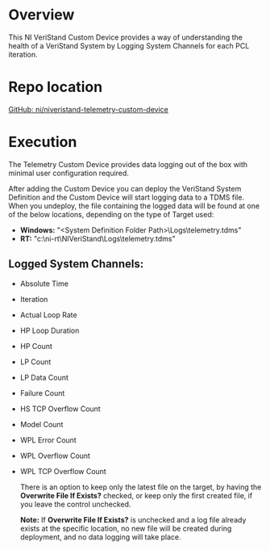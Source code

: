 # Overview

This NI VeriStand Custom Device provides a way of understanding the health of a VeriStand System by Logging System Channels for each PCL iteration.

# Repo location

[GitHub: ni/niveristand-telemetry-custom-device](https://github.com/ni/niveristand-telemetry-custom-device)

# Execution

The Telemetry Custom Device provides data logging out of the box with minimal user configuration required.

After adding the Custom Device you can deploy the VeriStand System Definition and the Custom Device will start logging data to a TDMS file. When you undeploy, the file containing the logged data will be found at one of the below locations, depending on the type of Target used:
- **Windows:** "&lt;System Definition Folder Path&gt;\Logs\telemetry.tdms"
- **RT:** "c:\ni-rt\NIVeriStand\Logs\telemetry.tdms"

## Logged System Channels:
- Absolute Time
- Iteration
- Actual Loop Rate
- HP Loop Duration
- HP Count
- LP Count
- LP Data Count
- Failure Count
- HS TCP Overflow Count
- Model Count
- WPL Error Count
- WPL Overflow Count
- WPL TCP Overflow Count

   There is an option to keep only the latest file on the target, by having the **Overwrite File If Exists?** checked, or keep only the first created file, if you leave the control unchecked.
   
   **Note:** If **Overwrite File If Exists?** is unchecked and a log file already exists at the specific location, no new file will be created during deployment, and no data logging will take place.